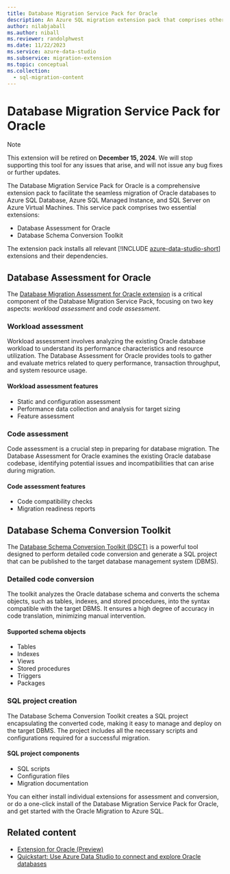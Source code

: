 ```yaml
---
title: Database Migration Service Pack for Oracle
description: An Azure SQL migration extension pack that comprises other Oracle extension for assessing and code conversion.
author: nilabjaball
ms.author: niball
ms.reviewer: randolphwest
ms.date: 11/22/2023
ms.service: azure-data-studio
ms.subservice: migration-extension
ms.topic: conceptual
ms.collection:
  - sql-migration-content
---
```


# Database Migration Service Pack for Oracle

> [!NOTE]  
> This extension will be retired on **December 15, 2024**. We will stop supporting this tool for any issues that arise, and will not issue any bug fixes or further updates.

The Database Migration Service Pack for Oracle is a comprehensive extension pack to facilitate the seamless migration of Oracle databases to Azure SQL Database, Azure SQL Managed Instance, and SQL Server on Azure Virtual Machines. This service pack comprises two essential extensions:

- Database Assessment for Oracle
- Database Schema Conversion Toolkit

The extension pack installs all relevant [!INCLUDE [azure-data-studio-short](../includes/azure-data-studio-short.md)] extensions and their dependencies.

## Database Assessment for Oracle

The [Database Migration Assessment for Oracle extension](database-migration-assessment-for-oracle-extension.md) is a critical component of the Database Migration Service Pack, focusing on two key aspects: *workload assessment* and *code assessment*.

### Workload assessment

Workload assessment involves analyzing the existing Oracle database workload to understand its performance characteristics and resource utilization. The Database Assessment for Oracle provides tools to gather and evaluate metrics related to query performance, transaction throughput, and system resource usage.

#### Workload assessment features

- Static and configuration assessment
- Performance data collection and analysis for target sizing
- Feature assessment

### Code assessment

Code assessment is a crucial step in preparing for database migration. The Database Assessment for Oracle examines the existing Oracle database codebase, identifying potential issues and incompatibilities that can arise during migration.

#### Code assessment features

- Code compatibility checks
- Migration readiness reports

## Database Schema Conversion Toolkit

The [Database Schema Conversion Toolkit (DSCT)](dsct/database-schema-conversion-toolkit.md) is a powerful tool designed to perform detailed code conversion and generate a SQL project that can be published to the target database management system (DBMS).

### Detailed code conversion

The toolkit analyzes the Oracle database schema and converts the schema objects, such as tables, indexes, and stored procedures, into the syntax compatible with the target DBMS. It ensures a high degree of accuracy in code translation, minimizing manual intervention.

#### Supported schema objects

- Tables
- Indexes
- Views
- Stored procedures
- Triggers
- Packages

### SQL project creation

The Database Schema Conversion Toolkit creates a SQL project encapsulating the converted code, making it easy to manage and deploy on the target DBMS. The project includes all the necessary scripts and configurations required for a successful migration.

#### SQL project components

- SQL scripts
- Configuration files
- Migration documentation

You can either install individual extensions for assessment and conversion, or do a one-click install of the Database Migration Service Pack for Oracle, and get started with the Oracle Migration to Azure SQL.

## Related content

- [Extension for Oracle (Preview)](extension-for-oracle.md)
- [Quickstart: Use Azure Data Studio to connect and explore Oracle databases](../quickstart-oracle.md)
